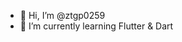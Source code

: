- 👋 Hi, I’m @ztgp0259
- 🌱 I’m currently learning Flutter & Dart

<!---
ztgp0259/ztgp0259 is a ✨ special ✨ repository because its `README.md` (this file) appears on your GitHub profile.
You can click the Preview link to take a look at your changes.
--->
